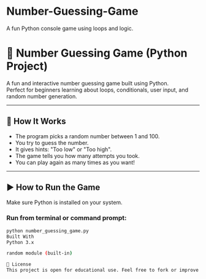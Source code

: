 # Number-Guessing-Game
A fun Python console game using loops and logic.
# 🎯 Number Guessing Game (Python Project)

A fun and interactive number guessing game built using Python.  
Perfect for beginners learning about loops, conditionals, user input, and random number generation.

----

## 🧠 How It Works

- The program picks a random number between 1 and 100.
- You try to guess the number.
- It gives hints: "Too low" or "Too high".
- The game tells you how many attempts you took.
- You can play again as many times as you want!

---

## ▶️ How to Run the Game

Make sure Python is installed on your system.

### Run from terminal or command prompt:
```bash
python number_guessing_game.py
Built With
Python 3.x

random module (built-in)

📂 License
This project is open for educational use. Feel free to fork or improve it!
